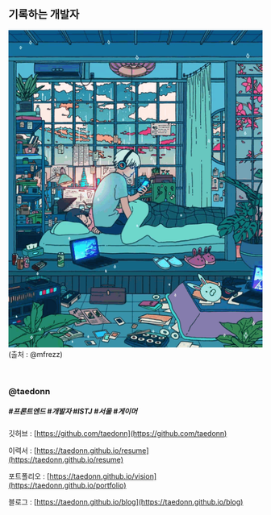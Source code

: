 ## 기록하는 개발자

![프로필 이미지](./images/profile.gif)<br>
(출처 : @mfrezz)

&nbsp;

### @taedonn
##### #프론트엔드 #개발자 #ISTJ #서울 #게이머

깃허브 : 
[https://github.com/taedonn](https://github.com/taedonn)

이력서 : 
[https://taedonn.github.io/resume](https://taedonn.github.io/resume)

포트폴리오 : 
[https://taedonn.github.io/vision](https://taedonn.github.io/portfolio)

블로그 : 
[https://taedonn.github.io/blog](https://taedonn.github.io/blog)

&nbsp;